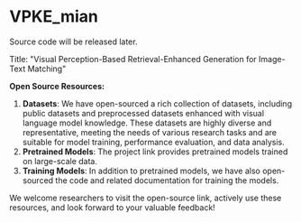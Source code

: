 # VPKE_mian
Source code will be released later.

Title: "Visual Perception-Based Retrieval-Enhanced Generation for Image-Text Matching"

**Open Source Resources:**

1. **Datasets**: We have open-sourced a rich collection of datasets, including public datasets and preprocessed datasets enhanced with visual language model knowledge. These datasets are highly diverse and representative, meeting the needs of various research tasks and are suitable for model training, performance evaluation, and data analysis.
2. **Pretrained Models**: The project link provides pretrained models trained on large-scale data.
3. **Training Models**: In addition to pretrained models, we have also open-sourced the code and related documentation for training the models.

We welcome researchers to visit the open-source link, actively use these resources, and look forward to your valuable feedback!

